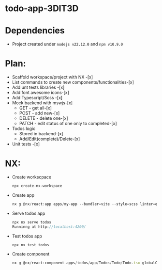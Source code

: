 # todo-app-3DIT3D

# Dependencies
* Project created under `nodejs v22.12.0` and `npm v10.9.0`

# Plan:
* Scaffold workspace/project with NX -[x]
* List commands to create new components/functionalities-[x]
* Add unt tests libraries -[x]
* Add font awesome icons-[x]
* Add Typescript/Scss -[x]
* Mock backend with mswjs-[x]
    - GET - get all-[x]
    - POST - add new-[x]
    - DELETE - delete one-[x]
    - PATCH - edit status of one only to completed-[x]
* Todos logic
    * Stored in backend-[x]
    * Add/Edit(complete)/Delete-[x]
* Unit tests -[x]

# NX:
* Create workscpace
    ```js
    npx create-nx-workspace
    ```
* Create app
    ```js
    nx g @nx/react:app apps/my-app --bundler=vite --style=scss linter=eslint unitTestRunner=jest globalCss=true
    ```
* Serve todos app
    ```js
    npx nx serve todos
    Runninng at http://localhost:4200/
    ```
* Test todos app
    ```js
    npx nx test todos
    ```
* Create component
    ```js
    nx g @nx/react:component apps/todos/app/Todos/Todo/Todo.tsx globalCss=true style=scss
    ```

        